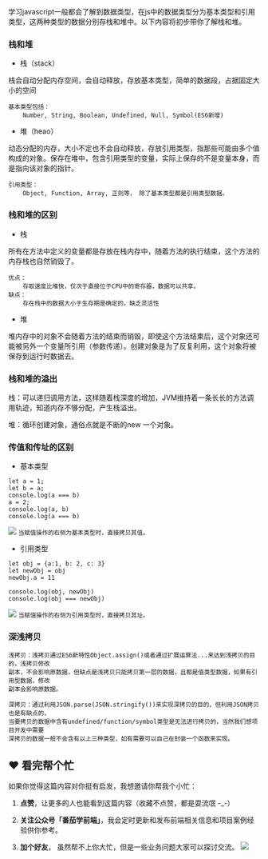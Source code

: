 学习javascript一般都会了解到数据类型，在js中的数据类型分为基本类型和引用类型，这两种类型的数据分别存栈和堆中。以下内容将初步带你了解栈和堆。

### 栈和堆
* 栈（stack）

栈会自动分配内存空间，会自动释放，存放基本类型，简单的数据段，占据固定大小的空间

```
基本类型包括：
    Number, String, Boolean, Undefined, Null, Symbol(ES6新增)
```
* 堆（heao）

动态分配的内存，大小不定也不会自动释放，存放引用类型，指那些可能由多个值构成的对象。保存在堆中，包含引用类型的变量，实际上保存的不是变量本身，而是指向该对象的指针。
```
引用类型：
    Object, Function, Array, 正则等， 除了基本类型都是引用类型数据。
```
### 栈和堆的区别

* 栈

所有在方法中定义的变量都是存放在栈内存中，随着方法的执行结束，这个方法的内存栈也自然销毁了。

```
优点：
    存取速度比堆快，仅次于直接位于CPU中的寄存器，数据可以共享。
缺点：
    存在栈中的数据大小于生存期是确定的，缺乏灵活性
```
* 堆

堆内存中的对象不会随着方法的结束而销毁，即使这个方法结束后，这个对象还可能被另外一个变量所引用（参数传递）。创建对象是为了反复利用，这个对象将被保存到运行时数据去。

### 栈和堆的溢出
栈：可以递归调用方法，这样随着栈深度的增加，JVM维持着一条长长的方法调用轨迹，知道内存不够分配，产生栈溢出。

堆：循环创建对象，通俗点就是不断的new 一个对象。

### 传值和传址的区别
* 基本类型

```
let a = 1;
let b = a; 
console.log(a === b)
a = 2;
console.log(a, b)
console.log(a === b)
```

![](https://p1-jj.byteimg.com/tos-cn-i-t2oaga2asx/gold-user-assets/2020/3/3/1709fa6b29856415~tplv-t2oaga2asx-image.image)
`当赋值操作的右侧为基本类型时，直接拷贝其值。`
* 引用类型

```
let obj = {a:1, b: 2, c: 3}
let newObj = obj
newObj.a = 11

console.log(obj, newObj)
console.log(obj === newObj)
```

![](https://p1-jj.byteimg.com/tos-cn-i-t2oaga2asx/gold-user-assets/2020/3/3/1709fa61364ea638~tplv-t2oaga2asx-image.image)
`当赋值操作的右侧为引用类型时，直接拷贝其址。`
### 深浅拷贝

```
浅拷贝：浅拷贝通过ES6新特性Object.assign()或者通过扩展运算法...来达到浅拷贝的目的，浅拷贝修改
副本，不会影响原数据，但缺点是浅拷贝只能拷贝第一层的数据，且都是值类型数据，如果有引用型数据，修改
副本会影响原数据。

深拷贝：通过利用JSON.parse(JSON.stringify())来实现深拷贝的目的，但利用JSON拷贝也是有缺点的，
当要拷贝的数据中含有undefined/function/symbol类型是无法进行拷贝的，当然我们想项目开发中需要
深拷贝的数据一般不会含有以上三种类型，如有需要可以自己在封装一个函数来实现。
```

## ❤️ 看完帮个忙
如果你觉得这篇内容对你挺有启发，我想邀请你帮我个小忙：

1. **点赞**，让更多的人也能看到这篇内容（收藏不点赞，都是耍流氓 -_-）

2. **关注公众号「番茄学前端」**，我会定时更新和发布前端相关信息和项目案例经验供你参考。

3. **加个好友**， 虽然帮不上你大忙，但是一些业务问题大家可以探讨交流。
![](https://p1-jj.byteimg.com/tos-cn-i-t2oaga2asx/gold-user-assets/2020/2/22/1706c520546b2c2d~tplv-t2oaga2asx-image.image)